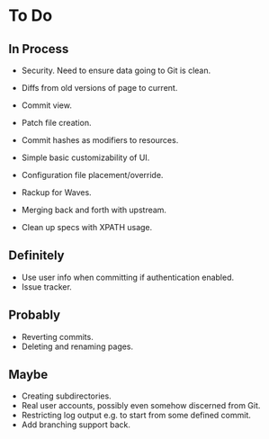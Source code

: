  To Do
=======

 In Process
------------

- Security. Need to ensure data going to Git is clean.

- Diffs from old versions of page to current.
- Commit view.
- Patch file creation.
- Commit hashes as modifiers to resources.
- Simple basic customizability of UI.
- Configuration file placement/override.
- Rackup for Waves.
- Merging back and forth with upstream.
- Clean up specs with XPATH usage.


 Definitely
------------

- Use user info when committing if authentication enabled.
- Issue tracker.


 Probably
----------

- Reverting commits.
- Deleting and renaming pages.


 Maybe
-------

- Creating subdirectories.
- Real user accounts, possibly even somehow discerned from Git.
- Restricting log output e.g. to start from some defined commit.
- Add branching support back.

